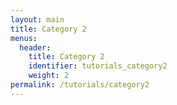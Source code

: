 ```yaml
---
layout: main
title: Category 2
menus:
  header:
    title: Category 2
    identifier: tutorials_category2
    weight: 2    
permalink: /tutorials/category2
---    
```

